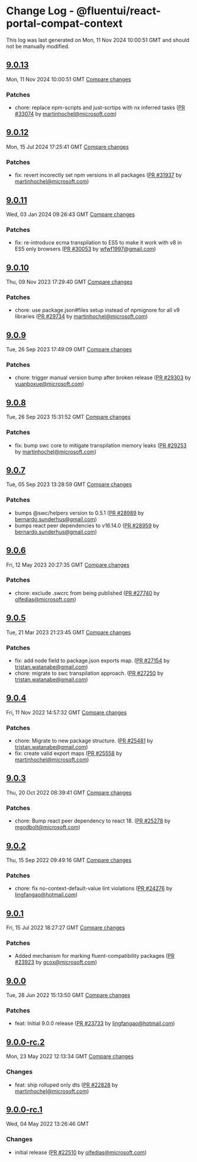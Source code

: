 # Change Log - @fluentui/react-portal-compat-context

This log was last generated on Mon, 11 Nov 2024 10:00:51 GMT and should not be manually modified.

<!-- Start content -->

## [9.0.13](https://github.com/microsoft/fluentui/tree/@fluentui/react-portal-compat-context_v9.0.13)

Mon, 11 Nov 2024 10:00:51 GMT 
[Compare changes](https://github.com/microsoft/fluentui/compare/@fluentui/react-portal-compat-context_v9.0.12..@fluentui/react-portal-compat-context_v9.0.13)

### Patches

- chore: replace npm-scripts and just-scrtips with nx inferred tasks ([PR #33074](https://github.com/microsoft/fluentui/pull/33074) by martinhochel@microsoft.com)

## [9.0.12](https://github.com/microsoft/fluentui/tree/@fluentui/react-portal-compat-context_v9.0.12)

Mon, 15 Jul 2024 17:25:41 GMT 
[Compare changes](https://github.com/microsoft/fluentui/compare/@fluentui/react-portal-compat-context_v9.0.11..@fluentui/react-portal-compat-context_v9.0.12)

### Patches

- fix: revert incorectly set npm versions in all packages ([PR #31937](https://github.com/microsoft/fluentui/pull/31937) by martinhochel@microsoft.com)

## [9.0.11](https://github.com/microsoft/fluentui/tree/@fluentui/react-portal-compat-context_v9.0.11)

Wed, 03 Jan 2024 09:26:43 GMT 
[Compare changes](https://github.com/microsoft/fluentui/compare/@fluentui/react-portal-compat-context_v9.0.10..@fluentui/react-portal-compat-context_v9.0.11)

### Patches

- fix: re-introduce ecma transpilation to ES5 to make it work with v8  in ES5 only browsers ([PR #30053](https://github.com/microsoft/fluentui/pull/30053) by wfwf1997@gmail.com)

## [9.0.10](https://github.com/microsoft/fluentui/tree/@fluentui/react-portal-compat-context_v9.0.10)

Thu, 09 Nov 2023 17:29:40 GMT 
[Compare changes](https://github.com/microsoft/fluentui/compare/@fluentui/react-portal-compat-context_v9.0.9..@fluentui/react-portal-compat-context_v9.0.10)

### Patches

- chore: use package.json#files setup instead of npmignore for all v9 libraries ([PR #29734](https://github.com/microsoft/fluentui/pull/29734) by martinhochel@microsoft.com)

## [9.0.9](https://github.com/microsoft/fluentui/tree/@fluentui/react-portal-compat-context_v9.0.9)

Tue, 26 Sep 2023 17:49:09 GMT 
[Compare changes](https://github.com/microsoft/fluentui/compare/@fluentui/react-portal-compat-context_v9.0.8..@fluentui/react-portal-compat-context_v9.0.9)

### Patches

- chore: trigger manual version bump after broken release ([PR #29303](https://github.com/microsoft/fluentui/pull/29303) by yuanboxue@microsoft.com)

## [9.0.8](https://github.com/microsoft/fluentui/tree/@fluentui/react-portal-compat-context_v9.0.8)

Tue, 26 Sep 2023 15:31:52 GMT 
[Compare changes](https://github.com/microsoft/fluentui/compare/@fluentui/react-portal-compat-context_v9.0.7..@fluentui/react-portal-compat-context_v9.0.8)

### Patches

- fix: bump swc core to mitigate transpilation memory leaks ([PR #29253](https://github.com/microsoft/fluentui/pull/29253) by martinhochel@microsoft.com)

## [9.0.7](https://github.com/microsoft/fluentui/tree/@fluentui/react-portal-compat-context_v9.0.7)

Tue, 05 Sep 2023 13:28:59 GMT 
[Compare changes](https://github.com/microsoft/fluentui/compare/@fluentui/react-portal-compat-context_v9.0.6..@fluentui/react-portal-compat-context_v9.0.7)

### Patches

- bumps @swc/helpers version to 0.5.1 ([PR #28989](https://github.com/microsoft/fluentui/pull/28989) by bernardo.sunderhus@gmail.com)
- bumps react peer dependencies to v16.14.0 ([PR #28959](https://github.com/microsoft/fluentui/pull/28959) by bernardo.sunderhus@gmail.com)

## [9.0.6](https://github.com/microsoft/fluentui/tree/@fluentui/react-portal-compat-context_v9.0.6)

Fri, 12 May 2023 20:27:35 GMT 
[Compare changes](https://github.com/microsoft/fluentui/compare/@fluentui/react-portal-compat-context_v9.0.5..@fluentui/react-portal-compat-context_v9.0.6)

### Patches

- chore: exclude .swcrc from being published ([PR #27740](https://github.com/microsoft/fluentui/pull/27740) by olfedias@microsoft.com)

## [9.0.5](https://github.com/microsoft/fluentui/tree/@fluentui/react-portal-compat-context_v9.0.5)

Tue, 21 Mar 2023 21:23:45 GMT 
[Compare changes](https://github.com/microsoft/fluentui/compare/@fluentui/react-portal-compat-context_v9.0.4..@fluentui/react-portal-compat-context_v9.0.5)

### Patches

- fix: add node field to package.json exports map. ([PR #27154](https://github.com/microsoft/fluentui/pull/27154) by tristan.watanabe@gmail.com)
- chore: migrate to swc transpilation approach. ([PR #27250](https://github.com/microsoft/fluentui/pull/27250) by tristan.watanabe@gmail.com)

## [9.0.4](https://github.com/microsoft/fluentui/tree/@fluentui/react-portal-compat-context_v9.0.4)

Fri, 11 Nov 2022 14:57:32 GMT 
[Compare changes](https://github.com/microsoft/fluentui/compare/@fluentui/react-portal-compat-context_v9.0.3..@fluentui/react-portal-compat-context_v9.0.4)

### Patches

- chore: Migrate to new package structure. ([PR #25481](https://github.com/microsoft/fluentui/pull/25481) by tristan.watanabe@gmail.com)
- fix: create valid export maps ([PR #25558](https://github.com/microsoft/fluentui/pull/25558) by martinhochel@microsoft.com)

## [9.0.3](https://github.com/microsoft/fluentui/tree/@fluentui/react-portal-compat-context_v9.0.3)

Thu, 20 Oct 2022 08:39:41 GMT 
[Compare changes](https://github.com/microsoft/fluentui/compare/@fluentui/react-portal-compat-context_v9.0.2..@fluentui/react-portal-compat-context_v9.0.3)

### Patches

- chore: Bump react peer dependency to react 18. ([PR #25278](https://github.com/microsoft/fluentui/pull/25278) by mgodbolt@microsoft.com)

## [9.0.2](https://github.com/microsoft/fluentui/tree/@fluentui/react-portal-compat-context_v9.0.2)

Thu, 15 Sep 2022 09:49:16 GMT 
[Compare changes](https://github.com/microsoft/fluentui/compare/@fluentui/react-portal-compat-context_v9.0.1..@fluentui/react-portal-compat-context_v9.0.2)

### Patches

- chore: fix no-context-default-value lint violations ([PR #24276](https://github.com/microsoft/fluentui/pull/24276) by lingfangao@hotmail.com)

## [9.0.1](https://github.com/microsoft/fluentui/tree/@fluentui/react-portal-compat-context_v9.0.1)

Fri, 15 Jul 2022 18:27:27 GMT 
[Compare changes](https://github.com/microsoft/fluentui/compare/@fluentui/react-portal-compat-context_v9.0.0..@fluentui/react-portal-compat-context_v9.0.1)

### Patches

- Added mechanism for marking fluent-compatibility packages ([PR #23923](https://github.com/microsoft/fluentui/pull/23923) by gcox@microsoft.com)

## [9.0.0](https://github.com/microsoft/fluentui/tree/@fluentui/react-portal-compat-context_v9.0.0)

Tue, 28 Jun 2022 15:13:50 GMT 
[Compare changes](https://github.com/microsoft/fluentui/compare/@fluentui/react-portal-compat-context_v9.0.0-rc.2..@fluentui/react-portal-compat-context_v9.0.0)

### Patches

- feat: Initial 9.0.0 release ([PR #23733](https://github.com/microsoft/fluentui/pull/23733) by lingfangao@hotmail.com)

## [9.0.0-rc.2](https://github.com/microsoft/fluentui/tree/@fluentui/react-portal-compat-context_v9.0.0-rc.2)

Mon, 23 May 2022 12:13:34 GMT 
[Compare changes](https://github.com/microsoft/fluentui/compare/@fluentui/react-portal-compat-context_v9.0.0-rc.1..@fluentui/react-portal-compat-context_v9.0.0-rc.2)

### Changes

- feat: ship rolluped only dts ([PR #22828](https://github.com/microsoft/fluentui/pull/22828) by martinhochel@microsoft.com)

## [9.0.0-rc.1](https://github.com/microsoft/fluentui/tree/@fluentui/react-portal-compat-context_v9.0.0-rc.1)

Wed, 04 May 2022 13:26:46 GMT

### Changes

- initial release ([PR #22510](https://github.com/microsoft/fluentui/pull/22510) by olfedias@microsoft.com)
